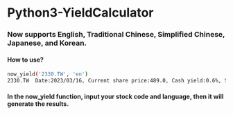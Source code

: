 # Python3-YieldCalculator

### Now supports English, Traditional Chinese, Simplified Chinese, Japanese, and Korean.

#### How to use?
```sh
now_yield('2330.TW', 'en')
2330.TW  Date:2023/03/16, Current share price:489.0, Cash yield:0.6%, Stock yield:0.0%
```

#### In the now_yield function, input your stock code and language, then it will generate the results.